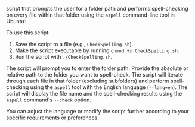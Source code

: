 script that prompts the user for a folder path and performs spell-checking on every file within that folder using the `aspell` command-line tool in Ubuntu:

To use this script:

1. Save the script to a file (e.g., `CheckSpelling.sh`).
2. Make the script executable by running `chmod +x CheckSpelling.sh`.
3. Run the script with `./CheckSpelling.sh`.

The script will prompt you to enter the folder path. Provide the absolute or relative path to the folder you want to spell-check. The script will iterate through each file in that folder (excluding subfolders) and perform spell-checking using the `aspell` tool with the English language (`--lang=en`). The script will display the file name and the spell-checking results using the `aspell` command's `--check` option.

You can adjust the language or modify the script further according to your specific requirements or preferences.
